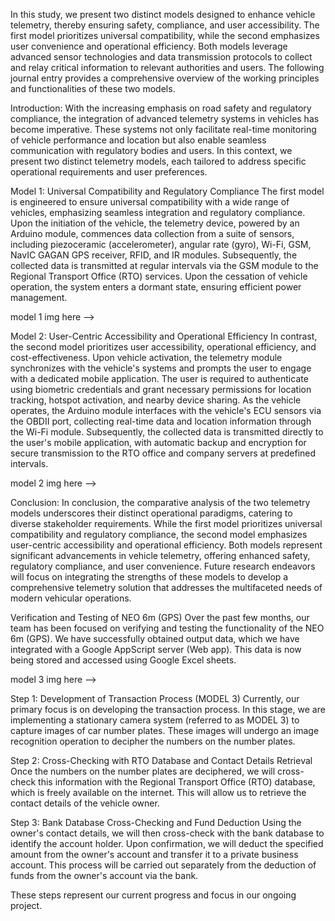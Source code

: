 In this study, we present two distinct models designed to enhance vehicle telemetry, thereby ensuring safety, compliance, and user accessibility. The first model prioritizes universal compatibility, while the second emphasizes user convenience and operational efficiency. Both models leverage advanced sensor technologies and data transmission protocols to collect and relay critical information to relevant authorities and users. The following journal entry provides a comprehensive overview of the working principles and functionalities of these two models.

Introduction: With the increasing emphasis on road safety and regulatory compliance, the integration of advanced telemetry systems in vehicles has become imperative. These systems not only facilitate real-time monitoring of vehicle performance and location but also enable seamless communication with regulatory bodies and users. In this context, we present two distinct telemetry models, each tailored to address specific operational requirements and user preferences.

Model 1: Universal Compatibility and Regulatory Compliance The first model is engineered to ensure universal compatibility with a wide range of vehicles, emphasizing seamless integration and regulatory compliance. Upon the initiation of the vehicle, the telemetry device, powered by an Arduino module, commences data collection from a suite of sensors, including piezoceramic (accelerometer), angular rate (gyro), Wi-Fi, GSM, NavIC GAGAN GPS receiver, RFID, and IR modules. Subsequently, the collected data is transmitted at regular intervals via the GSM module to the Regional Transport Office (RTO) services. Upon the cessation of vehicle operation, the system enters a dormant state, ensuring efficient power management.

model 1 img here -->

Model 2: User-Centric Accessibility and Operational Efficiency In contrast, the second model prioritizes user accessibility, operational efficiency, and cost-effectiveness. Upon vehicle activation, the telemetry module synchronizes with the vehicle's systems and prompts the user to engage with a dedicated mobile application. The user is required to authenticate using biometric credentials and grant necessary permissions for location tracking, hotspot activation, and nearby device sharing. As the vehicle operates, the Arduino module interfaces with the vehicle's ECU sensors via the OBDII port, collecting real-time data and location information through the Wi-Fi module. Subsequently, the collected data is transmitted directly to the user's mobile application, with automatic backup and encryption for secure transmission to the RTO office and company servers at predefined intervals.

model 2 img here -->

Conclusion: In conclusion, the comparative analysis of the two telemetry models underscores their distinct operational paradigms, catering to diverse stakeholder requirements. While the first model prioritizes universal compatibility and regulatory compliance, the second model emphasizes user-centric accessibility and operational efficiency. Both models represent significant advancements in vehicle telemetry, offering enhanced safety, regulatory compliance, and user convenience. Future research endeavors will focus on integrating the strengths of these models to develop a comprehensive telemetry solution that addresses the multifaceted needs of modern vehicular operations.


Verification and Testing of NEO 6m (GPS)
Over the past few months, our team has been focused on verifying and testing the functionality of the NEO 6m (GPS). We have successfully obtained output data, which we have integrated with a Google AppScript server (Web app). This data is now being stored and accessed using Google Excel sheets.

model 3 img here -->


Step 1: Development of Transaction Process (MODEL 3)
Currently, our primary focus is on developing the transaction process. In this stage, we are implementing a stationary camera system (referred to as MODEL 3) to capture images of car number plates. These images will undergo an image recognition operation to decipher the numbers on the number plates.

Step 2: Cross-Checking with RTO Database and Contact Details Retrieval
Once the numbers on the number plates are deciphered, we will cross-check this information with the Regional Transport Office (RTO) database, which is freely available on the internet. This will allow us to retrieve the contact details of the vehicle owner.

Step 3: Bank Database Cross-Checking and Fund Deduction
Using the owner's contact details, we will then cross-check with the bank database to identify the account holder. Upon confirmation, we will deduct the specified amount from the owner's account and transfer it to a private business account. This process will be carried out separately from the deduction of funds from the owner's account via the bank.

These steps represent our current progress and focus in our ongoing project.
